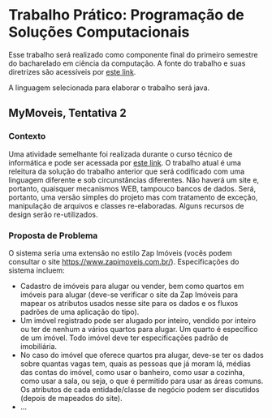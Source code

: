 # Trabalho Prático: Programação de Soluções Computacionais
Esse trabalho será realizado como componente final do primeiro semestre do bacharelado em ciência da computação. A fonte do trabalho e suas diretrizes são acessíveis por [este link](https://github.com/alexmontanha/trabalho_final_psc).

A linguagem selecionada para elaborar o trabalho será java.
## MyMoveis, Tentativa 2
### Contexto
Uma atividade semelhante foi realizada durante o curso técnico de informática e pode ser acessada por [este link](https://github.com/MattNogueira/MyMoveis/). O trabalho atual é uma releitura da solução do trabalho anterior que será codificado com uma linguagem diferente e sob circunstâncias diferentes. Não haverá um site e, portanto, quaisquer mecanismos WEB, tampouco bancos de dados. Será, portanto, uma versão simples do projeto mas com tratamento de exceção, manipulação de arquivos e classes re-elaboradas. Alguns recursos de design serão re-utilizados.
### Proposta de Problema
O sistema seria uma extensão no estilo Zap Imóveis (vocês podem consultar o site https://www.zapimoveis.com.br/). Especificações do sistema incluem:
- Cadastro de imóveis para alugar ou vender, bem como quartos em imóveis para alugar (deve-se verificar o site da Zap Imóveis para mapear os atributos usados nesse site para os dados e os fluxos padrões de uma aplicação do tipo).
- Um imóvel registrado pode ser alugado por inteiro, vendido por inteiro ou ter de nenhum a vários quartos para alugar. Um quarto é específico de um imóvel. Todo imóvel deve ter especificações padrão de imobiliária.
- No caso do imóvel que oferece quartos pra alugar, deve-se ter os dados sobre quantas vagas tem, quais as pessoas que já moram lá, médias das contas do imóvel, como usar o banheiro, como usar a cozinha, como usar a sala, ou seja, o que é permitido para usar as áreas comuns. Os atributos de cada entidade/classe de negócio podem ser discutidos (depois de mapeados do site).
- ...
